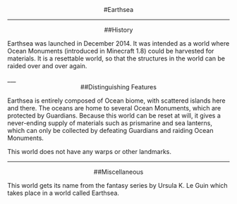 ---
---
<div style="text-align: center;" markdown="1">
#Earthsea
</div>

___

<div style="text-align: center;" markdown="1">
##History
</div>
<p>Earthsea was launched in December 2014. It was intended as a world where Ocean Monuments (introduced in Minecraft 1.8) could be harvested for materials. It is a resettable world, so that the structures in the world can be raided over and over again. </p>
___

<div style="text-align: center;" markdown="1">
##Distinguishing Features
</div>
<p>Earthsea is entirely composed of Ocean biome, with scattered islands here and there. The oceans are home to several Ocean Monuments, which are protected by Guardians. Because this world can be reset at will, it gives a never-ending supply of materials such as prismarine and sea lanterns, which can only be collected by defeating Guardians and raiding Ocean Monuments.</p>

<p>This world does not have any warps or other landmarks.</p>

___

<div style="text-align: center;" markdown="1">
##Miscellaneous
</div>
<p>This world gets its name from the fantasy series by Ursula K. Le Guin which takes place in a world called Earthsea.</p>
